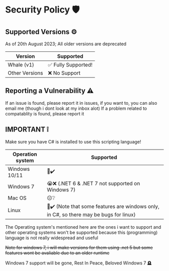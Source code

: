 # Security Policy 🛡️

## Supported Versions ⚙️

As of 20th August 2023;
All older versions are deprecated

| Version | Supported          |
| ------- | ------------------ |
| Whale (v1)   | ✅ Fully Supported!|
| Other Versions  | ❌  No Support|

## Reporting a Vulnerability ⚠️

If an issue is found, please report it in issues, if you want to, you can also email me (though i dont look at my inbox alot)
If a problem related to compatablity is found, please report it

## IMPORTANT ❕
Make sure you have C# is installed to use this scripting language!

| Operation system  | Supported |
| ----------------  | --------- |
|  Windows 10/11    |    🙂✔️  |
|  Windows 7        |    😭❌ (.NET 6 & .NET 7 not supported on Windows 7) |
|  Mac OS           |    😐❔  | 
|  Linux            |    🤔✔️ (Note that some features are windows only, in C#, so there may be bugs for linux)  |

The Operating system's mentioned here are the ones i want to support and other operating systems won't be supported because this (programming) language is not really widespread and useful

<s>Note for windows 7, i will make versions for them using .net 5 but some features wont be avaliable due to an older runtime</s>

Windows 7 support will be gone, Rest In Peace, Beloved Windows 7 🪦